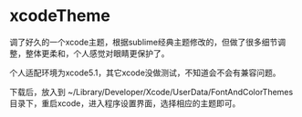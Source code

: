 xcodeTheme
==========

调了好久的一个xcode主题，根据sublime经典主题修改的，但做了很多细节调整，整体更柔和，个人感觉对眼睛更保护了。

个人适配环境为xcode5.1，其它xcode没做测试，不知道会不会有兼容问题。

下载后，放入到  ~/Library/Developer/Xcode/UserData/FontAndColorThemes 目录下，重启xcode，进入程序设置界面，选择相应的主题即可。
